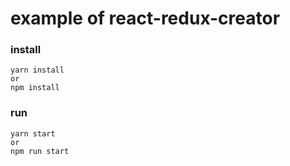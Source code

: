 # example of react-redux-creator

### install
```
yarn install 
or 
npm install
```

### run
```
yarn start
or
npm run start
```
